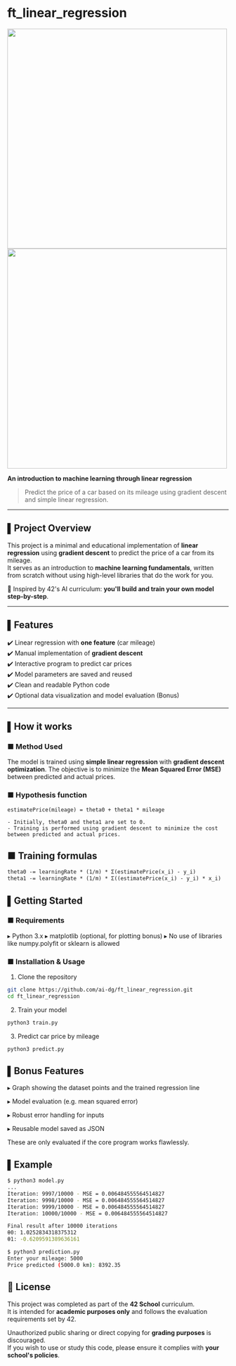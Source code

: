 # ft_linear_regression 

<img src="https://github.com/user-attachments/assets/866e813c-1b79-4d84-b42e-78e6e0158870" width="500">

<img src="https://github.com/user-attachments/assets/f2294f05-e9b6-4f62-9d3c-d4e58a44cade" width="500">

**An introduction to machine learning through linear regression**  

> Predict the price of a car based on its mileage using gradient descent and simple linear regression.

---

## ▌Project Overview  

This project is a minimal and educational implementation of **linear regression** using **gradient descent** to predict the price of a car from its mileage.  
It serves as an introduction to **machine learning fundamentals**, written from scratch without using high-level libraries that do the work for you.

📘 Inspired by 42's AI curriculum: **you'll build and train your own model step-by-step**.

---

## ▌Features  

✔️ Linear regression with **one feature** (car mileage)  
✔️ Manual implementation of **gradient descent**  
✔️ Interactive program to predict car prices  
✔️ Model parameters are saved and reused  
✔️ Clean and readable Python code  
✔️ Optional data visualization and model evaluation (Bonus)

---

## ▌How it works  

### ■ Method Used
The model is trained using **simple linear regression** with **gradient descent optimization**. The objective is to minimize the **Mean Squared Error (MSE)** between predicted and actual prices.

### ■ Hypothesis function
```text
estimatePrice(mileage) = theta0 + theta1 * mileage

- Initially, theta0 and theta1 are set to 0.
- Training is performed using gradient descent to minimize the cost between predicted and actual prices.
```


## ■ Training formulas
```txt
theta0 -= learningRate * (1/m) * Σ(estimatePrice(x_i) - y_i)
theta1 -= learningRate * (1/m) * Σ((estimatePrice(x_i) - y_i) * x_i)
```

## ▌Getting Started
### ■ Requirements
▸ Python 3.x
▸ matplotlib (optional, for plotting bonus)
▸ No use of libraries like numpy.polyfit or sklearn is allowed

### ■ Installation & Usage
1. Clone the repository
```bash
git clone https://github.com/ai-dg/ft_linear_regression.git
cd ft_linear_regression
```
2. Train your model
```bash
python3 train.py
```
3. Predict car price by mileage
```bash
python3 predict.py
```

## ▌Bonus Features
▸ Graph showing the dataset points and the trained regression line

▸ Model evaluation (e.g. mean squared error)

▸ Robust error handling for inputs

▸ Reusable model saved as JSON

These are only evaluated if the core program works flawlessly.


## ▌Example
```bash
$ python3 model.py
...
Iteration: 9997/10000 - MSE = 0.006484555564514827
Iteration: 9998/10000 - MSE = 0.006484555564514827
Iteration: 9999/10000 - MSE = 0.006484555564514827
Iteration: 10000/10000 - MSE = 0.006484555564514827

Final result after 10000 iterations
θ0: 1.0252834318375312
θ1: -0.6209591389636161

$ python3 prediction.py
Enter your mileage: 5000
Price predicted (5000.0 km): 8392.35
```

## 📜 License

This project was completed as part of the **42 School** curriculum.  
It is intended for **academic purposes only** and follows the evaluation requirements set by 42.  

Unauthorized public sharing or direct copying for **grading purposes** is discouraged.  
If you wish to use or study this code, please ensure it complies with **your school's policies**.
